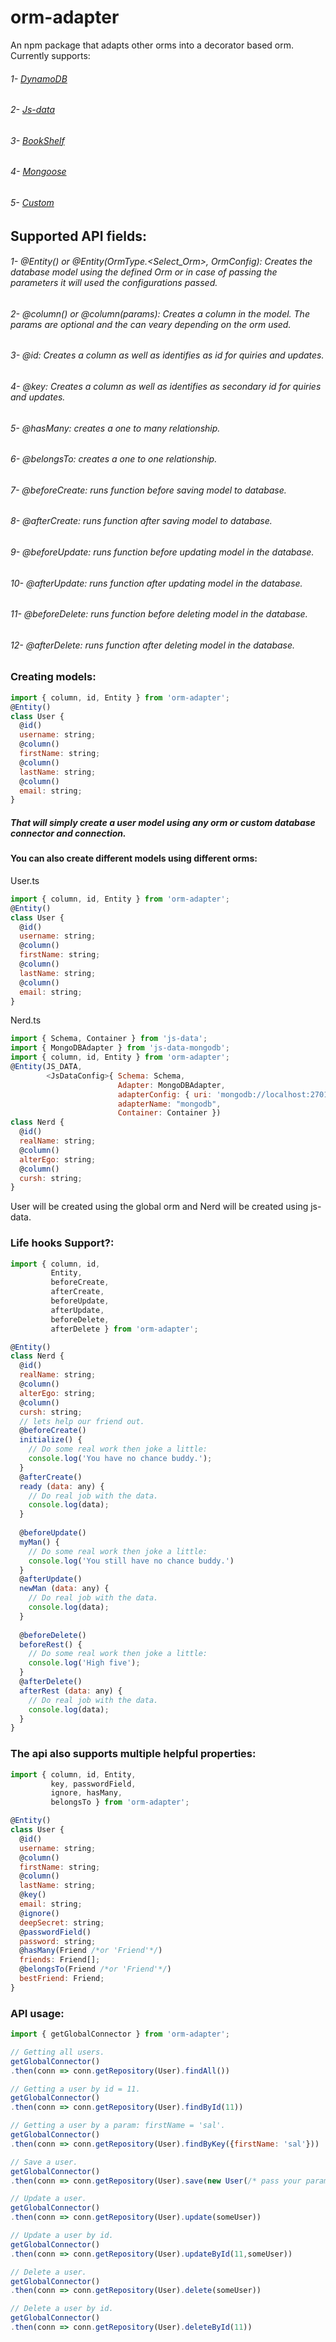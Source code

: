 # orm-adapter
An npm package that adapts other orms into a decorator based orm.
Currently supports:

###### 1- [DynamoDB](docs/DynamoDB.md)

###### 2- [Js-data](docs/JSData.md)

###### 3- [BookShelf](docs/BookShelf.md)

###### 4- [Mongoose](docs/Mongoose.md)

###### 5- [Custom](docs/Custom.md)

## Supported API fields:

###### 1- @Entity() or @Entity(OrmType.<Select_Orm>, OrmConfig): Creates the database model using the defined Orm or in case of passing the parameters it will used the configurations passed.

###### 2- @column() or @column(params): Creates a column in the model. The params are optional and the can veary depending on the orm used.

###### 3- @id: Creates a column as well as identifies as id for quiries and updates.

###### 4- @key: Creates a column as well as identifies as secondary id for quiries and updates.

###### 5- @hasMany: creates a one to many relationship.

###### 6- @belongsTo: creates a one to one relationship.

###### 7- @beforeCreate: runs function before saving model to database.

###### 8- @afterCreate: runs function after saving model to database.

###### 9- @beforeUpdate: runs function before updating model in the database.

###### 10- @afterUpdate: runs function after updating model in the database.

###### 11- @beforeDelete: runs function before deleting model in the database.

###### 12- @afterDelete: runs function after deleting model in the database.

### Creating models:

```javascript
import { column, id, Entity } from 'orm-adapter';
@Entity()
class User {
  @id()
  username: string;
  @column()
  firstName: string;
  @column()
  lastName: string;
  @column()
  email: string;
}
```
##### That will simply create a user model using any orm or custom database connector and connection.

#### You can also create different models using different orms:

User.ts
```javascript
import { column, id, Entity } from 'orm-adapter';
@Entity()
class User {
  @id()
  username: string;
  @column()
  firstName: string;
  @column()
  lastName: string;
  @column()
  email: string;
}
```

Nerd.ts
```javascript
import { Schema, Container } from 'js-data';
import { MongoDBAdapter } from 'js-data-mongodb';
import { column, id, Entity } from 'orm-adapter';
@Entity(JS_DATA,
        <JsDataConfig>{ Schema: Schema,
                        Adapter: MongoDBAdapter,
                        adapterConfig: { uri: 'mongodb://localhost:27017' },
                        adapterName: "mongodb",
                        Container: Container })
class Nerd {
  @id()
  realName: string;
  @column()
  alterEgo: string;
  @column()
  cursh: string;
}
```

User will be created using the global orm and Nerd will be created using js-data.

### Life hooks Support?:

```javascript
import { column, id, 
         Entity,
         beforeCreate,
         afterCreate,
         beforeUpdate,
         afterUpdate,
         beforeDelete,
         afterDelete } from 'orm-adapter';

@Entity()
class Nerd {
  @id()
  realName: string;
  @column()
  alterEgo: string;
  @column()
  cursh: string;
  // lets help our friend out.
  @beforeCreate()
  initialize() {
    // Do some real work then joke a little:
    console.log('You have no chance buddy.');
  }
  @afterCreate()
  ready (data: any) {
    // Do real job with the data.
    console.log(data);
  }
  
  @beforeUpdate()
  myMan() {
    // Do some real work then joke a little:
    console.log('You still have no chance buddy.')
  }
  @afterUpdate()
  newMan (data: any) {
    // Do real job with the data.
    console.log(data);
  }
  
  @beforeDelete()
  beforeRest() {
    // Do some real work then joke a little:
    console.log('High five');
  }
  @afterDelete()
  afterRest (data: any) {
    // Do real job with the data.
    console.log(data);
  }
}
```
### The api also supports multiple helpful properties:

```javascript
import { column, id, Entity,
         key, passwordField,
         ignore, hasMany,
         belongsTo } from 'orm-adapter';

@Entity()
class User {
  @id()
  username: string;
  @column()
  firstName: string;
  @column()
  lastName: string;
  @key()
  email: string;
  @ignore()
  deepSecret: string;
  @passwordField()
  password: string;
  @hasMany(Friend /*or 'Friend'*/)
  friends: Friend[];
  @belongsTo(Friend /*or 'Friend'*/)
  bestFriend: Friend;
}
```
### API usage:

```javascript
import { getGlobalConnector } from 'orm-adapter';

// Getting all users.
getGlobalConnector()
.then(conn => conn.getRepository(User).findAll())

// Getting a user by id = 11.
getGlobalConnector()
.then(conn => conn.getRepository(User).findById(11))

// Getting a user by a param: firstName = 'sal'.
getGlobalConnector()
.then(conn => conn.getRepository(User).findByKey({firstName: 'sal'}))

// Save a user.
getGlobalConnector()
.then(conn => conn.getRepository(User).save(new User(/* pass your params*/))

// Update a user.
getGlobalConnector()
.then(conn => conn.getRepository(User).update(someUser))

// Update a user by id.
getGlobalConnector()
.then(conn => conn.getRepository(User).updateById(11,someUser))

// Delete a user.
getGlobalConnector()
.then(conn => conn.getRepository(User).delete(someUser))

// Delete a user by id.
getGlobalConnector()
.then(conn => conn.getRepository(User).deleteById(11))
```
